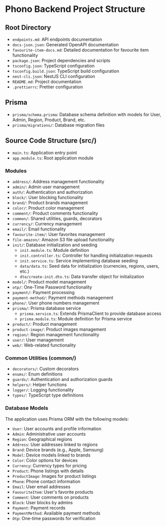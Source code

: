 # Phono Backend Project Structure

## Root Directory

- `endpoints.md`: API endpoints documentation
- `docs-json.json`: Generated OpenAPI documentation
- `favourite-item-docs.md`: Detailed documentation for favourite item functionality
- `package.json`: Project dependencies and scripts
- `tsconfig.json`: TypeScript configuration
- `tsconfig.build.json`: TypeScript build configuration
- `nest-cli.json`: NestJS CLI configuration
- `README.md`: Project documentation
- `.prettierrc`: Prettier configuration

## Prisma

- `prisma/schema.prisma`: Database schema definition with models for User, Admin, Region, Product, Brand, etc.
- `prisma/migrations/`: Database migration files

## Source Code Structure (src/)

- `main.ts`: Application entry point
- `app.module.ts`: Root application module

### Modules

- `address/`: Address management functionality
- `admin/`: Admin user management
- `auth/`: Authentication and authorization
- `block/`: User blocking functionality
- `brand/`: Product brands management
- `color/`: Product color management
- `comment/`: Product comments functionality
- `common/`: Shared utilities, guards, decorators
- `currency/`: Currency management
- `email/`: Email functionality
- `favourite-item/`: User favorites management
- `file-amazon/`: Amazon S3 file upload functionality
- `init/`: Database initialization and seeding
  - `init.module.ts`: Module definition
  - `init.controller.ts`: Controller for handling initialization requests
  - `init.service.ts`: Service implementing database seeding
  - `data/data.ts`: Seed data for initialization (currencies, regions, users, etc.)
  - `dto/create-init.dto.ts`: Data transfer object for initialization
- `model/`: Product model management
- `otp/`: One-Time Password functionality
- `payment/`: Payment processing
- `payment-method/`: Payment methods management
- `phone/`: User phone numbers management
- `prisma/`: Prisma database service
  - `prisma.service.ts`: Extends PrismaClient to provide database access
  - `prisma.module.ts`: Module definition for Prisma service
- `product/`: Product management
- `product-image/`: Product images management
- `region/`: Region management functionality
- `user/`: User management
- `web/`: Web-related functionality

### Common Utilities (common/)

- `decorators/`: Custom decorators
- `enums/`: Enum definitions
- `guards/`: Authentication and authorization guards
- `helpers/`: Helper functions
- `logger/`: Logging functionality
- `types/`: TypeScript type definitions

### Database Models

The application uses Prisma ORM with the following models:

- `User`: User accounts and profile information
- `Admin`: Administrative user accounts
- `Region`: Geographical regions
- `Address`: User addresses linked to regions
- `Brand`: Device brands (e.g., Apple, Samsung)
- `Model`: Device models linked to brands
- `Color`: Color options for devices
- `Currency`: Currency types for pricing
- `Product`: Phone listings with details
- `ProductImage`: Images for product listings
- `Phone`: Phone contact information
- `Email`: User email addresses
- `FavouriteItem`: User's favorite products
- `Comment`: User comments on products
- `Block`: User blocks by admins
- `Payment`: Payment records
- `PaymentMethod`: Available payment methods
- `Otp`: One-time passwords for verification

